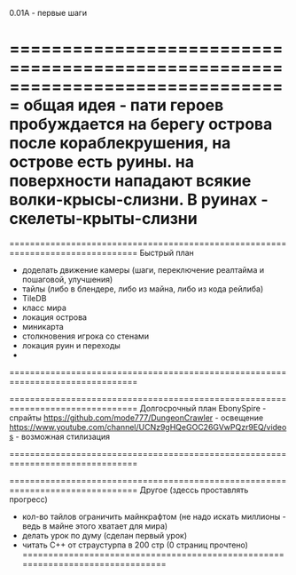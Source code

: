 ﻿0.01А - первые шаги


===============================================================================
общая идея - пати героев пробуждается на берегу острова после кораблекрушения, на острове есть руины. на поверхности нападают всякие волки-крысы-слизни. В руинах - скелеты-крыты-слизни
===============================================================================

===============================================================================
Быстрый план
- доделать движение камеры (шаги, переключение реалтайма и пошаговой, улучшения)
- тайлы (либо в блендере, либо из майна, либо из кода рейлиба)
- TileDB
- класс мира
- локация острова
- миникарта
- столкновения игрока со стенами
- локация руин и переходы
- 
===============================================================================

===============================================================================
Долгосрочный план
EbonySpire - спрайты
https://github.com/mode777/DungeonCrawler - освещение
https://www.youtube.com/channel/UCNz9gHQeGOC26GVwPQzr9EQ/videos - возможная стилизация

===============================================================================

===============================================================================
Другое (здессь проставлять прогресс)
- кол-во тайлов ограничить майнкрафтом (не надо искать миллионы - ведь в майне этого хватает для мира)
- делать урок по думу (сделан первый урок)
- читать С++ от страустурпа в 200 стр (0 страниц прочтено)
===============================================================================
